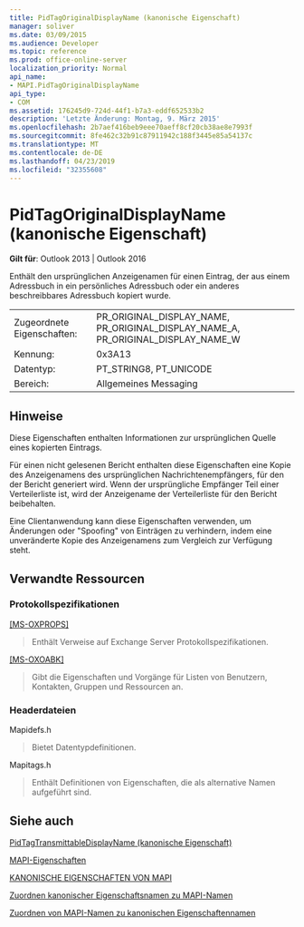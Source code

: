```yaml
---
title: PidTagOriginalDisplayName (kanonische Eigenschaft)
manager: soliver
ms.date: 03/09/2015
ms.audience: Developer
ms.topic: reference
ms.prod: office-online-server
localization_priority: Normal
api_name:
- MAPI.PidTagOriginalDisplayName
api_type:
- COM
ms.assetid: 176245d9-724d-44f1-b7a3-eddf652533b2
description: 'Letzte Änderung: Montag, 9. März 2015'
ms.openlocfilehash: 2b7aef416beb9eee70aeff8cf20cb38ae8e7993f
ms.sourcegitcommit: 8fe462c32b91c87911942c188f3445e85a54137c
ms.translationtype: MT
ms.contentlocale: de-DE
ms.lasthandoff: 04/23/2019
ms.locfileid: "32355608"
---
```

# <a name="pidtagoriginaldisplayname-canonical-property"></a>PidTagOriginalDisplayName (kanonische Eigenschaft)

  
  
**Gilt für**: Outlook 2013 | Outlook 2016 
  
Enthält den ursprünglichen Anzeigenamen für einen Eintrag, der aus einem Adressbuch in ein persönliches Adressbuch oder ein anderes beschreibbares Adressbuch kopiert wurde.
  
|||
|:-----|:-----|
|Zugeordnete Eigenschaften:  <br/> |PR_ORIGINAL_DISPLAY_NAME, PR_ORIGINAL_DISPLAY_NAME_A, PR_ORIGINAL_DISPLAY_NAME_W  <br/> |
|Kennung:  <br/> |0x3A13  <br/> |
|Datentyp:  <br/> |PT_STRING8, PT_UNICODE  <br/> |
|Bereich:  <br/> |Allgemeines Messaging  <br/> |
   
## <a name="remarks"></a>Hinweise

Diese Eigenschaften enthalten Informationen zur ursprünglichen Quelle eines kopierten Eintrags.
  
Für einen nicht gelesenen Bericht enthalten diese Eigenschaften eine Kopie des Anzeigenamens des ursprünglichen Nachrichtenempfängers, für den der Bericht generiert wird. Wenn der ursprüngliche Empfänger Teil einer Verteilerliste ist, wird der Anzeigename der Verteilerliste für den Bericht beibehalten.
  
Eine Clientanwendung kann diese Eigenschaften verwenden, um Änderungen oder "Spoofing" von Einträgen zu verhindern, indem eine unveränderte Kopie des Anzeigenamens zum Vergleich zur Verfügung steht.
  
## <a name="related-resources"></a>Verwandte Ressourcen

### <a name="protocol-specifications"></a>Protokollspezifikationen

[[MS-OXPROPS]](https://msdn.microsoft.com/library/f6ab1613-aefe-447d-a49c-18217230b148%28Office.15%29.aspx)
  
> Enthält Verweise auf Exchange Server Protokollspezifikationen.
    
[[MS-OXOABK]](https://msdn.microsoft.com/library/f4cf9b4c-9232-4506-9e71-2270de217614%28Office.15%29.aspx)
  
> Gibt die Eigenschaften und Vorgänge für Listen von Benutzern, Kontakten, Gruppen und Ressourcen an.
    
### <a name="header-files"></a>Headerdateien

Mapidefs.h
  
> Bietet Datentypdefinitionen.
    
Mapitags.h
  
> Enthält Definitionen von Eigenschaften, die als alternative Namen aufgeführt sind.
    
## <a name="see-also"></a>Siehe auch



[PidTagTransmittableDisplayName (kanonische Eigenschaft)](pidtagtransmittabledisplayname-canonical-property.md)


[MAPI-Eigenschaften](mapi-properties.md)
  
[KANONISCHE EIGENSCHAFTEN VON MAPI](mapi-canonical-properties.md)
  
[Zuordnen kanonischer Eigenschaftsnamen zu MAPI-Namen](mapping-canonical-property-names-to-mapi-names.md)
  
[Zuordnen von MAPI-Namen zu kanonischen Eigenschaftennamen](mapping-mapi-names-to-canonical-property-names.md)

